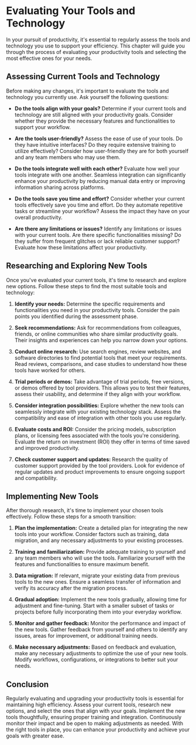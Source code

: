 Evaluating Your Tools and Technology
================================================

In your pursuit of productivity, it's essential to regularly assess the tools and technology you use to support your efficiency. This chapter will guide you through the process of evaluating your productivity tools and selecting the most effective ones for your needs.

Assessing Current Tools and Technology
--------------------------------------

Before making any changes, it's important to evaluate the tools and technology you currently use. Ask yourself the following questions:

* **Do the tools align with your goals?** Determine if your current tools and technology are still aligned with your productivity goals. Consider whether they provide the necessary features and functionalities to support your workflow.

* **Are the tools user-friendly?** Assess the ease of use of your tools. Do they have intuitive interfaces? Do they require extensive training to utilize effectively? Consider how user-friendly they are for both yourself and any team members who may use them.

* **Do the tools integrate well with each other?** Evaluate how well your tools integrate with one another. Seamless integration can significantly enhance your productivity by reducing manual data entry or improving information sharing across platforms.

* **Do the tools save you time and effort?** Consider whether your current tools effectively save you time and effort. Do they automate repetitive tasks or streamline your workflow? Assess the impact they have on your overall productivity.

* **Are there any limitations or issues?** Identify any limitations or issues with your current tools. Are there specific functionalities missing? Do they suffer from frequent glitches or lack reliable customer support? Evaluate how these limitations affect your productivity.

Researching and Exploring New Tools
-----------------------------------

Once you've evaluated your current tools, it's time to research and explore new options. Follow these steps to find the most suitable tools and technology:

1. **Identify your needs:** Determine the specific requirements and functionalities you need in your productivity tools. Consider the pain points you identified during the assessment phase.

2. **Seek recommendations:** Ask for recommendations from colleagues, friends, or online communities who share similar productivity goals. Their insights and experiences can help you narrow down your options.

3. **Conduct online research:** Use search engines, review websites, and software directories to find potential tools that meet your requirements. Read reviews, comparisons, and case studies to understand how these tools have worked for others.

4. **Trial periods or demos:** Take advantage of trial periods, free versions, or demos offered by tool providers. This allows you to test their features, assess their usability, and determine if they align with your workflow.

5. **Consider integration possibilities:** Explore whether the new tools can seamlessly integrate with your existing technology stack. Assess the compatibility and ease of integration with other tools you use regularly.

6. **Evaluate costs and ROI:** Consider the pricing models, subscription plans, or licensing fees associated with the tools you're considering. Evaluate the return on investment (ROI) they offer in terms of time saved and improved productivity.

7. **Check customer support and updates:** Research the quality of customer support provided by the tool providers. Look for evidence of regular updates and product improvements to ensure ongoing support and compatibility.

Implementing New Tools
----------------------

After thorough research, it's time to implement your chosen tools effectively. Follow these steps for a smooth transition:

1. **Plan the implementation:** Create a detailed plan for integrating the new tools into your workflow. Consider factors such as training, data migration, and any necessary adjustments to your existing processes.

2. **Training and familiarization:** Provide adequate training to yourself and any team members who will use the tools. Familiarize yourself with the features and functionalities to ensure maximum benefit.

3. **Data migration:** If relevant, migrate your existing data from previous tools to the new ones. Ensure a seamless transfer of information and verify its accuracy after the migration process.

4. **Gradual adoption:** Implement the new tools gradually, allowing time for adjustment and fine-tuning. Start with a smaller subset of tasks or projects before fully incorporating them into your everyday workflow.

5. **Monitor and gather feedback:** Monitor the performance and impact of the new tools. Gather feedback from yourself and others to identify any issues, areas for improvement, or additional training needs.

6. **Make necessary adjustments:** Based on feedback and evaluation, make any necessary adjustments to optimize the use of your new tools. Modify workflows, configurations, or integrations to better suit your needs.

Conclusion
----------

Regularly evaluating and upgrading your productivity tools is essential for maintaining high efficiency. Assess your current tools, research new options, and select the ones that align with your goals. Implement the new tools thoughtfully, ensuring proper training and integration. Continuously monitor their impact and be open to making adjustments as needed. With the right tools in place, you can enhance your productivity and achieve your goals with greater ease.
